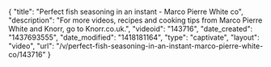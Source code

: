 {
    "title": "Perfect fish seasoning in an instant - Marco Pierre White co",
    "description": "For more videos, recipes and cooking tips from Marco Pierre White and Knorr, go to Knorr.co.uk.",
    "videoid": "143716",
    "date_created": "1437693555",
    "date_modified": "1418181164",
    "type": "captivate",
    "layout": "video",
    "url": "\/v\/perfect-fish-seasoning-in-an-instant-marco-pierre-white-co\/143716"
}